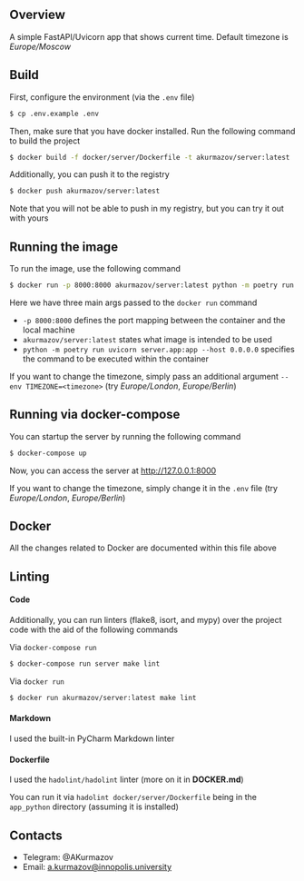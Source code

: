 ## Overview
A simple FastAPI/Uvicorn app that shows current time. Default timezone is *Europe/Moscow*

## Build
First, configure the environment (via the `.env` file)

```bash
$ cp .env.example .env
```

Then, make sure that you have docker installed. Run the following command to build the project

```bash
$ docker build -f docker/server/Dockerfile -t akurmazov/server:latest .
```

Additionally, you can push it to the registry

```bash
$ docker push akurmazov/server:latest
```

Note that you will not be able to push in my registry, but you can try it out with yours

## Running the image
To run the image, use the following command

```bash
$ docker run -p 8000:8000 akurmazov/server:latest python -m poetry run uvicorn server.app:app --host 0.0.0.0
```

Here we have three main args passed to the `docker run` command

* `-p 8000:8000` defines the port mapping between the container and the local machine
* `akurmazov/server:latest` states what image is intended to be used
* `python -m poetry run uvicorn server.app:app --host 0.0.0.0` specifies the command to be executed within the container

If you want to change the timezone, simply pass an additional argument `--env TIMEZONE=<timezone>` (try *Europe/London*, *Europe/Berlin*)

## Running via docker-compose
You can startup the server by running the following command 

```bash
$ docker-compose up
```

Now, you can access the server at http://127.0.0.1:8000

If you want to change the timezone, simply change it in the `.env` file (try *Europe/London*, *Europe/Berlin*)

## Docker

All the changes related to Docker are documented within this file above

## Linting

#### Code
Additionally, you can run linters (flake8, isort, and mypy) over the project code with the aid of the following commands

Via `docker-compose run`
```bash
$ docker-compose run server make lint
```

Via `docker run`
```bash
$ docker run akurmazov/server:latest make lint
```

#### Markdown
I used the built-in PyCharm Markdown linter

#### Dockerfile
I used the `hadolint/hadolint` linter (more on it in **DOCKER.md**)

You can run it via `hadolint docker/server/Dockerfile` being in the `app_python` directory (assuming it is installed)

## Contacts

* Telegram: @AKurmazov
* Email: a.kurmazov@innopolis.university
